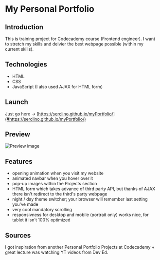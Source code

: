 # My Personal Portfolio
 
 ## Introduction
 This is training project for Codecademy course (Frontend engineer). I want to stretch my skills and delvier the best webpage possible (within my current skills).
 
 ## Technologies
 * HTML
 * CSS
 * JavaScript (I also used AJAX for HTML form)
 
 ## Launch
 Just go here -> [https://serclino.github.io/myPortfolio/](#https://serclino.github.io/myPortfolio/)
 
 ## Preview
 ![Preview image](./resources/images/projects/myPortfolio-full.png)
 
 ## Features
 * opening animation when you visit my website
 * animated navbar when you hover over it
 * pop-up images within the Projects section
 * HTML form which takes advance of third party API, but thanks of AJAX there isn't redirect to the third's party webpage
 * night / day theme switcher; your browser will remember last setting you've made
 * very cool mandatory scrolling
 * responsivness for desktop and mobile (portrait only) works nice, for tablet it isn't 100% optimized
 
 ## Sources
 I got inspiration from another Personal Portfolio Projects at Codecademy + great lecture was watching YT videos from Dev Ed.
 
